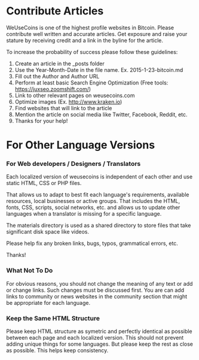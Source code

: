 # Contribute Articles

WeUseCoins is one of the highest profile websites in Bitcoin. Please contribute well written and accurate articles. Get exposure and raise your stature by receiving credit and a link in the byline for the article.

To increase the probability of success please follow these guidelines:

1. Create an article in the _posts folder
2. Use the Year-Month-Date in the file name. Ex. 2015-1-23-bitcoin.md
3. Fill out the Author and Author URL
3. Perform at least basic Search Engine Optimization (Free tools: https://juxseo.zoomshift.com/)
4. Link to other relevant pages on weusecoins.com
5. Optimize images (Ex. http://www.kraken.io)
6. Find websites that will link to the article
8. Mention the article on social media like Twitter, Facebook, Reddit, etc.
9. Thanks for your help!

# For Other Language Versions

### For Web developers / Designers / Translators

Each localized version of weusecoins is independent of each other and use static HTML, CSS or PHP files.

That allows us to adapt to best fit each language's requirements, available resources, local businesses or active groups. That includes the HTML, fonts, CSS, scripts, social networks, etc. and allows us to update other languages when a translator is missing for a specific language.

The materials directory is used as a shared directory to store files that take significant disk space like videos.

Please help fix any broken links, bugs, typos, grammatical errors, etc.

Thanks!

### What Not To Do

For obvious reasons, you should not change the meaning of any text or add or change links. Such changes must be discussed first.
You are can add links to community or news websites in the community section that might be appropriate for each language.

### Keep the Same HTML Structure

Please keep HTML structure as symetric and perfectly identical as possible between each page and each localized version. This should not prevent adding unique things for some languages. But please keep the rest as close as possible. This helps keep consistency.

